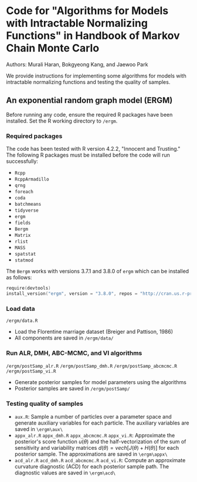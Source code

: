 # Code for "Algorithms for Models with Intractable Normalizing Functions" in Handbook of Markov Chain Monte Carlo
Authors: Murali Haran, Bokgyeong Kang, and Jaewoo Park

We provide instructions for implementing some algorithms for models with intractable normalizing functions and testing the quality of samples. 


## An exponential random graph model (ERGM)
Before running any code, ensure the required R packages have been installed. Set the R working directory to `/ergm`.

### Required packages
The code has been tested with R version 4.2.2, "Innocent and Trusting."  The following R packages must be installed before the code will run successfully:

- `Rcpp`
- `RcppArmadillo`
- `qrng`
- `foreach`
- `coda`
- `batchmeans`
- `tidyverse`
- `ergm`
- `fields`
- `Bergm`
- `Matrix`
- `rlist`
- `MASS`
- `spatstat`
- `statmod`

The `Bergm` works with versions 3.7.1 and 3.8.0 of `ergm` which can be installed as follows:
```s
require(devtools)
install_version("ergm", version = "3.8.0", repos = "http://cran.us.r-project.org")
```

### Load data
`/ergm/data.R`

- Load the Florentine marriage dataset (Breiger and Pattison, 1986)
- All components are saved in `/ergm/data/`


### Run ALR, DMH, ABC-MCMC, and VI algorithms
`/ergm/postSamp_alr.R` `/ergm/postSamp_dmh.R` `/ergm/postSamp_abcmcmc.R` `/ergm/postSamp_vi.R`

- Generate posterior samples for model parameters using the algorithms 
- Posterior samples are saved in `/ergm/postSamp/`


### Testing quality of samples

- `aux.R`: Sample a number of particles over a parameter space and generate auxiliary variables for each particle. The auxiliary variables are saved in `\ergm\aux\`
- `appx_alr.R` `appx_dmh.R` `appx_abcmcmc.R` `appx_vi.R`: Approximate the posterior's score function $u(\theta)$ and the half-vectorization of the sum of sensitivity and variability matrices $d(\theta) = vech[J(\theta) + H(\theta)]$ for each posterior sample. The approximations are saved in `\ergm\appx\`
- `acd_alr.R` `acd_dmh.R` `acd_abcmcmc.R` `acd_vi.R`: Compute an approximate curvature diagnostic (ACD) for each posterior sample path. The diagnostic values are saved in `\ergm\acd\`
